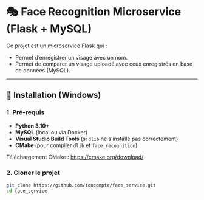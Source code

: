 # 🎭 Face Recognition Microservice (Flask + MySQL)

Ce projet est un microservice Flask qui :
- Permet d’enregistrer un visage avec un nom.
- Permet de comparer un visage uploadé avec ceux enregistrés en base de données (MySQL).

---

## 🚀 Installation (Windows)

### 1. Pré-requis
- **Python 3.10+**
- **MySQL** (local ou via Docker)
- **Visual Studio Build Tools** (si `dlib` ne s’installe pas correctement)
- **CMake** (pour compiler `dlib` et `face_recognition`)

Téléchargement CMake : https://cmake.org/download/

### 2. Cloner le projet
```bash
git clone https://github.com/toncompte/face_service.git
cd face_service
